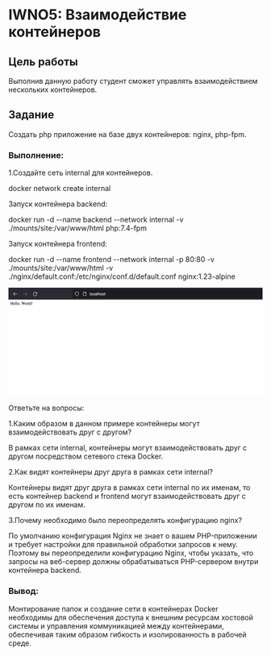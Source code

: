 # IWNO5: Взаимодействие контейнеров

## Цель работы

Выполнив данную работу студент сможет управлять взаимодействием нескольких контейнеров.

## Задание

Создать php приложение на базе двух контейнеров: nginx, php-fpm.

### Выполнение: 

1.Создайте сеть internal для контейнеров.

docker network create internal

Запуск контейнера backend:

docker run -d --name backend --network internal -v ./mounts/site:/var/www/html php:7.4-fpm

Запуск контейнера frontend:

docker run -d --name frontend --network internal -p 80:80 -v ./mounts/site:/var/www/html -v ./nginx/default.conf:/etc/nginx/conf.d/default.conf nginx:1.23-alpine

![alt text](image.png)

Ответьте на вопросы:

1.Каким образом в данном примере контейнеры могут взаимодействовать друг с другом?

В рамках сети internal, контейнеры могут взаимодействовать друг с другом посредством сетевого стека Docker.

2.Как видят контейнеры друг друга в рамках сети internal?

Контейнеры видят друг друга в рамках сети internal по их именам, то есть контейнер backend и frontend могут взаимодействовать друг с другом по их именам.

3.Почему необходимо было переопределять конфигурацию nginx?

По умолчанию конфигурация Nginx не знает о вашем PHP-приложении и требует настройки для правильной обработки запросов к нему. Поэтому вы переопределили конфигурацию Nginx, чтобы указать, что запросы на веб-сервер должны обрабатываться PHP-сервером внутри контейнера backend.

### Вывод:

Монтирование папок и создание сети в контейнерах Docker необходимы для обеспечения доступа к внешним ресурсам хостовой системы и управления коммуникацией между контейнерами, обеспечивая таким образом гибкость и изолированность в рабочей среде.